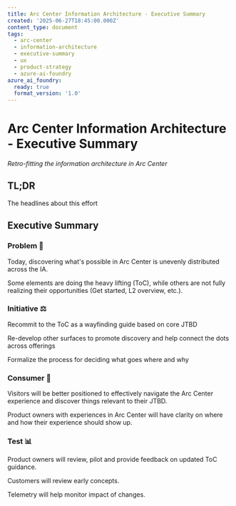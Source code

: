```yaml
---
title: Arc Center Information Architecture - Executive Summary
created: '2025-06-27T18:45:00.000Z'
content_type: document
tags:
  - arc-center
  - information-architecture
  - executive-summary
  - ux
  - product-strategy
  - azure-ai-foundry
azure_ai_foundry:
  ready: true
  format_version: '1.0'
---
```


# Arc Center Information Architecture - Executive Summary

*Retro-fitting the information architecture in Arc Center*

## TL;DR

The headlines about this effort

## Executive Summary

### Problem 🔧

Today, discovering what's possible in Arc Center is unevenly distributed across the IA.

Some elements are doing the heavy lifting (ToC), while others are not fully realizing their opportunities (Get started, L2 overview, etc.).

### Initiative ⚖️

Recommit to the ToC as a wayfinding guide based on core JTBD

Re-develop other surfaces to promote discovery and help connect the dots across offerings

Formalize the process for deciding what goes where and why

### Consumer 👤

Visitors will be better positioned to effectively navigate the Arc Center experience and discover things relevant to their JTBD.

Product owners with experiences in Arc Center will have clarity on where and how their experience should show up.

### Test 📊

Product owners will review, pilot and provide feedback on updated ToC guidance.

Customers will review early concepts.

Telemetry will help monitor impact of changes.
